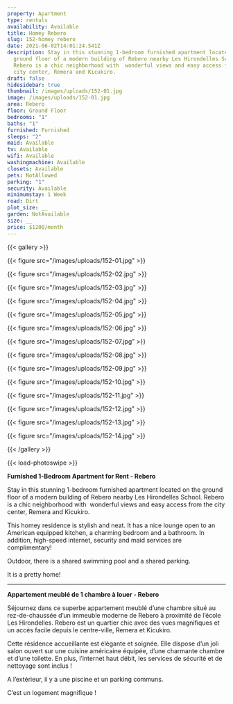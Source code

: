 ```yaml
---
property: Apartment
type: rentals
availability: Available
title: Homey Rebero
slug: 152-homey rebero
date: 2021-06-02T14:01:24.541Z
description: Stay in this stunning 1-bedroom furnished apartment located on the
  ground floor of a modern building of Rebero nearby Les Hirondelles School.
  Rebero is a chic neighborhood with  wonderful views and easy access from the
  city center, Remera and Kicukiro.
draft: false
hidesidebar: true
thumbnail: /images/uploads/152-01.jpg
image: /images/uploads/152-01.jpg
area: Rebero
floor: Ground Floor
bedrooms: "1"
baths: "1"
furnished: Furnished
sleeps: "2"
maid: Available
tv: Available
wifi: Available
washingmachine: Available
closets: Available
pets: NotAllowed
parking: "1"
security: Available
minimumstay: 1 Week
road: Dirt
plot_size: __
garden: NotAvailable
size: __
price: $1200/month
---
```

{{< gallery >}}

{{< figure src="/images/uploads/152-01.jpg" >}}

{{< figure src="/images/uploads/152-02.jpg" >}}

{{< figure src="/images/uploads/152-03.jpg" >}}

{{< figure src="/images/uploads/152-04.jpg" >}}

{{< figure src="/images/uploads/152-05.jpg" >}}

{{< figure src="/images/uploads/152-06.jpg" >}}

{{< figure src="/images/uploads/152-07.jpg" >}}

{{< figure src="/images/uploads/152-08.jpg" >}}

{{< figure src="/images/uploads/152-09.jpg" >}}

{{< figure src="/images/uploads/152-10.jpg" >}}

{{< figure src="/images/uploads/152-11.jpg" >}}

{{< figure src="/images/uploads/152-12.jpg" >}}

{{< figure src="/images/uploads/152-13.jpg" >}}

{{< figure src="/images/uploads/152-14.jpg" >}}

{{< /gallery >}}

{{< load-photoswipe >}}

**Furnished 1-Bedroom Apartment for Rent - Rebero**

Stay in this stunning 1-bedroom furnished apartment located on the ground floor of a modern building of Rebero nearby Les Hirondelles School. Rebero is a chic neighborhood with  wonderful views and easy access from the city center, Remera and Kicukiro.

This homey residence is stylish and neat. It has a nice lounge open to an American equipped kitchen, a charming bedroom and a bathroom. In addition, high-speed internet, security and maid services are complimentary!

Outdoor, there is a shared swimming pool and a shared parking.

It is a pretty home!

---

**Appartement meublé de 1 chambre à louer - Rebero**

Séjournez dans ce superbe appartement meublé d’une chambre situé au rez-de-chaussée d’un immeuble moderne de Rebero à proximité de l’école Les Hirondelles. Rebero est un quartier chic avec des vues magnifiques et un accès facile depuis le centre-ville, Remera et Kicukiro.

Cette résidence accueillante est élégante et soignée. Elle dispose d’un joli salon ouvert sur une cuisine américaine équipée, d’une charmante chambre et d’une toilette. En plus, l’internet haut débit, les services de sécurité et de nettoyage sont inclus !

A l’extérieur, il y a une piscine et un parking communs.

C’est un logement magnifique !